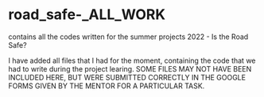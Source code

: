 # road_safe-_ALL_WORK
contains all the codes written for the summer projects 2022 - Is the Road Safe?

I have added all files that I had for the moment, containing the code that we had to write during the project learing. 
SOME FILES MAY NOT HAVE BEEN INCLUDED HERE, BUT WERE SUBMITTED CORRECTLY IN THE GOOGLE FORMS GIVEN BY THE MENTOR FOR A PARTICULAR TASK.
